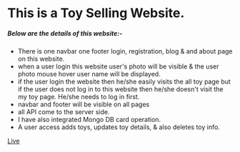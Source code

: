 # This is a Toy Selling Website.

##### Below are the details of this website:-

* There is one navbar one footer login, registration, blog & and about page on this website.
* when a user login this website  user's photo will be visible & the user photo mouse hover user name will be displayed.
* if the user login the website then he/she easily visits the all toy page but if the user does not log in to this website then he/she doesn't visit the my toy page. He/she needs to log in first.
* navbar and footer will be visible on all pages
* all API come to the server side. 
* I have also integrated Mongo DB card operation.
* A user access adds toys, updates toy details, & also deletes toy info.

[Live](https://toy-shop-564fa.web.app)
